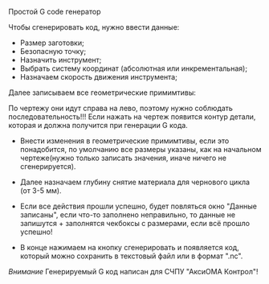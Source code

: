 ﻿Простой G code генератор

Чтобы сгенерировать код, нужно ввести данные:

* Размер заготовки;
* Безопасную точку;
* Назначить инструмент;
* Выбрать систему координат (абсолютная или инкрементальная);
* Назначаем скорость движения инструмента;

Далее записываем все геометрические примимтивы:

По чертежу они идут справа на лево, поэтому нужно соблюдать последовательность!!! Если нажать на чертеж появится контур детали, которая и должна получится при генерации G кода.

* Внести изменения в геометрические примимтивы, если это понадобится, по умолчанию все размеры указаны, как на начальном чертеже(нужно только записать значения, иначе ничего не сгенерируется).
* Далее назначаем глубину снятие материала для чернового цикла (от 3-5 мм). 

* Если все действия прошли успешно, будет повляться окно "Данные записаны", если что-то заполнено неправильно, то данные не запишутся + заполнятся чекбоксы с размерами, если всё прошло успешно!
* В конце нажимаем на кнопку сгенерировать и появляется код, который можно сохранить в текстовый файл или в формат ".nc".

*Внимание* Генерируемый G код написан для СЧПУ "АксиОМА Контрол"!